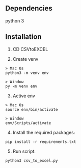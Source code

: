 ## Dependencies

python 3

## Installation

1. CD CSVtoEXCEL

2. Create venv
```
> Mac Os
python3 -m venv env

> Window
py -m venv env
```

3. Active env

```
> Mac Os
source env/bin/activate

> Window
env/Scripts/activate
```

4. Install the required packages:

```
pip install -r requirements.txt
```

5. Run script:

```
python3 csv_to_excel.py
```
